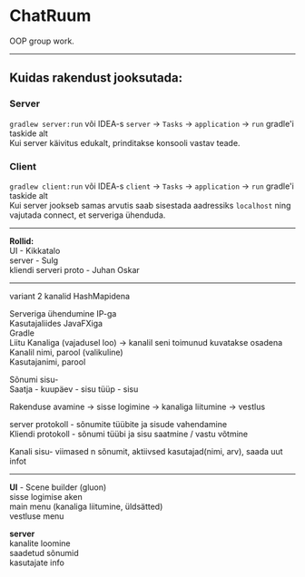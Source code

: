 # ChatRuum
OOP group work.  

___

## Kuidas rakendust jooksutada:

### Server
`gradlew server:run` või IDEA-s `server` -> `Tasks` -> `application` -> `run` gradle'i taskide alt  
Kui server käivitus edukalt, prinditakse konsooli vastav teade.

### Client
`gradlew client:run` või IDEA-s `client` -> `Tasks` -> `application` -> `run` gradle'i taskide alt  
Kui server jookseb samas arvutis saab sisestada aadressiks `localhost` ning vajutada connect, et serveriga ühenduda.

___

**Rollid:**  
UI  - Kikkatalo  
server - Sulg  
kliendi serveri proto - Juhan Oskar  

___

variant 2 kanalid HashMapidena

Serveriga ühendumine IP-ga  
Kasutajaliides JavaFXiga  
Gradle  
Liitu Kanaliga (vajadusel loo) -> kanalil seni toimunud kuvatakse osadena  
Kanalil nimi, parool (valikuline)  
Kasutajanimi, parool  

Sõnumi sisu-  
Saatja - kuupäev - sisu tüüp - sisu  

Rakenduse avamine -> sisse logimine -> kanaliga liitumine -> vestlus  

server protokoll - sõnumite tüübite ja sisude vahendamine  
Kliendi protokoll - sõnumi tüübi ja sisu saatmine / vastu võtmine  

Kanali sisu- viimased n sõnumit, aktiivsed kasutajad(nimi, arv), saada uut infot  

___

**UI** - Scene builder (gluon)  
sisse logimise aken  
main menu (kanaliga liitumine, üldsätted)  
vestluse menu  

**server**  
kanalite loomine  
saadetud sõnumid  
kasutajate info  

